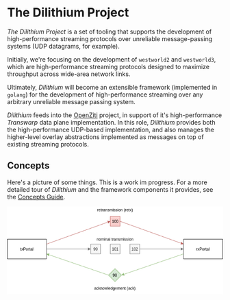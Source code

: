 # The Dilithium Project

_The Dilithium Project_ is a set of tooling that supports the development of high-performance streaming protocols over unreliable message-passing systems (UDP datagrams, for example).

Initially, we're focusing on the development of `westworld2` and `westworld3`, which are high-performance streaming protocols designed to maximize throughput across wide-area network links.

Ultimately, _Dilithium_ will become an extensible framework (implemented in `golang`) for the development of high-performance streaming over any arbitrary unreliable message passing system. 

_Dilithium_ feeds into the [OpenZiti](https://github.com/openziti) project, in support of it's high-performance _Transwarp_ data plane implementation. In this role, _Dilithium_ provides both the high-performance UDP-based implementation, and also manages the higher-level overlay abstractions implemented as messages on top of existing streaming protocols.

## Concepts

Here's a picture of some things. This is a work im progress. For a more detailed tour of _Dilithium_ and the framework components it provides, see the [Concepts Guide](docs/concepts.md).

![Loss Handling](docs/images/concepts/loss_handling.png)